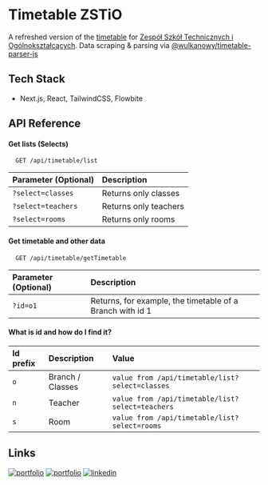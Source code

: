 # Timetable ZSTiO

A refreshed version of the [timetable](https://www.zstio-elektronika.pl/plan/index.html) for [Zespół Szkół Technicznych i Ogólnokształcących](https://zstiojar.edu.pl/).
Data scraping & parsing via [@wulkanowy/timetable-parser-js](https://github.com/wulkanowy/timetable-parser-js)

## Tech Stack

- Next.js, React, TailwindCSS, Flowbite

## API Reference

#### Get lists (Selects)

```http
  GET /api/timetable/list
```

| Parameter (Optional) | Description           |
| :------------------- | :-------------------- |
| `?select=classes`    | Returns only classes  |
| `?select=teachers`   | Returns only teachers |
| `?select=rooms`      | Returns only rooms    |

#### Get timetable and other data

```http
  GET /api/timetable/getTimetable
```

| Parameter (Optional) | Description                                               |
| :------------------- | :-------------------------------------------------------- |
| `?id=o1`             | Returns, for example, the timetable of a Branch with id 1 |

#### What is **id** and how do I find it?

| Id prefix | Description      | Value                                            |
| :-------- | :--------------- | :----------------------------------------------- |
| `o`       | Branch / Classes | `value from /api/timetable/list?select=classes`  |
| `n`       | Teacher          | `value from /api/timetable/list?select=teachers` |
| `s`       | Room             | `value from /api/timetable/list?select=rooms`    |

## Links

[![portfolio](https://img.shields.io/badge/GitHub-rvyk-100000?style=for-the-badge&logo=github&logoColor=white)](https://github.com/rvyk/)
[![portfolio](https://img.shields.io/badge/Github-majusss-100000?style=for-the-badge&logo=github&logoColor=white)](https://github.com/majusss/)
[![linkedin](https://img.shields.io/badge/TRY-0A66C2?style=for-the-badge&logoColor=white)](https://plan-lekcji.awfulworld.space/)
